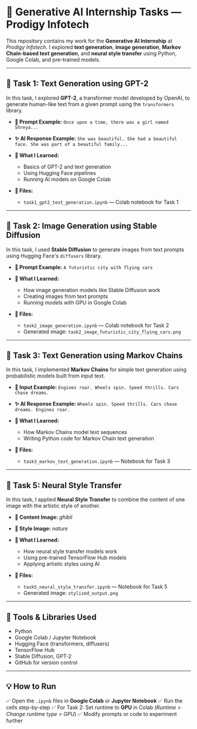 # 🚀 Generative AI Internship Tasks — Prodigy Infotech

This repository contains my work for the **Generative AI Internship** at *Prodigy Infotech*.
I explored **text generation**, **image generation**, **Markov Chain-based text generation**, and **neural style transfer** using Python, Google Colab, and pre-trained models.

---

## 📌 Task 1: Text Generation using GPT-2

In this task, I explored **GPT-2**, a transformer model developed by OpenAI, to generate human-like text from a given prompt using the `transformers` library.

* **💬 Prompt Example:**
  `Once upon a time, there was a girl named Shreya...`

* **✨ AI Response Example:**
  `She was beautiful. She had a beautiful face. She was part of a beautiful family...`

* **🧠 What I Learned:**

  * Basics of GPT-2 and text generation
  * Using Hugging Face pipelines
  * Running AI models on Google Colab

* **📁 Files:**

  * `task1_gpt2_text_generation.ipynb` — Colab notebook for Task 1

---

## 📌 Task 2: Image Generation using Stable Diffusion

In this task, I used **Stable Diffusion** to generate images from text prompts using Hugging Face's `diffusers` library.

* **💬 Prompt Example:**
  `A futuristic city with flying cars`

* **🧠 What I Learned:**

  * How image generation models like Stable Diffusion work
  * Creating images from text prompts
  * Running models with GPU in Google Colab

* **📁 Files:**

  * `task2_image_generation.ipynb` — Colab notebook for Task 2
  * Generated image: `task2_image_futuristic_city_flying_cars.png`

---

## 📌 Task 3: Text Generation using Markov Chains

In this task, I implemented **Markov Chains** for simple text generation using probabilistic models built from input text.

* **💬 Input Example:**
  `Engines roar. Wheels spin. Speed thrills. Cars chase dreams.`

* **✨ AI Response Example:**
  `Wheels spin. Speed thrills. Cars chase dreams. Engines roar.`

* **🧠 What I Learned:**

  * How Markov Chains model text sequences
  * Writing Python code for Markov Chain text generation

* **📁 Files:**

  * `task3_markov_text_generation.ipynb` — Notebook for Task 3

---

## 📌 Task 5: Neural Style Transfer

In this task, I applied **Neural Style Transfer** to combine the content of one image with the artistic style of another.

* **🎨 Content Image:** *ghibli*

* **🌿 Style Image:** *nature*

* **🧠 What I Learned:**

  * How neural style transfer models work
  * Using pre-trained TensorFlow Hub models
  * Applying artistic styles using AI

* **📁 Files:**

  * `task5_neural_style_transfer.ipynb` — Notebook for Task 5
  * Generated image: `stylized_output.png`

---

## 🌟 Tools & Libraries Used

* Python
* Google Colab / Jupyter Notebook
* Hugging Face (transformers, diffusers)
* TensorFlow Hub
* Stable Diffusion, GPT-2
* GitHub for version control

---

## 💡 How to Run

✅ Open the `.ipynb` files in **Google Colab** or **Jupyter Notebook**
✅ Run the cells step-by-step
✅ For Task 2: Set runtime to **GPU** in Colab (*Runtime > Change runtime type > GPU*)
✅ Modify prompts or code to experiment further
